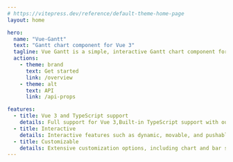 ```yaml
---
# https://vitepress.dev/reference/default-theme-home-page
layout: home

hero:
  name: "Vue-Gantt"
  text: "Gantt chart component for Vue 3"
  tagline: Vue Gantt is a simple, interactive Gantt chart component for Vue 3, with a minimum unit of days.
  actions:
    - theme: brand
      text: Get started
      link: /overview
    - theme: alt
      text: API
      link: /api-props

features:
  - title: Vue 3 and TypeScript support
    details: Full support for Vue 3,Built-in TypeScript support with out-of-the-box type declarations
  - title: Interactive
    details: Interactive features such as dynamic, movable, and pushable bars
  - title: Customizable
    details: Extensive customization options, including chart and bar styling, slots, and event handlers
---
```


